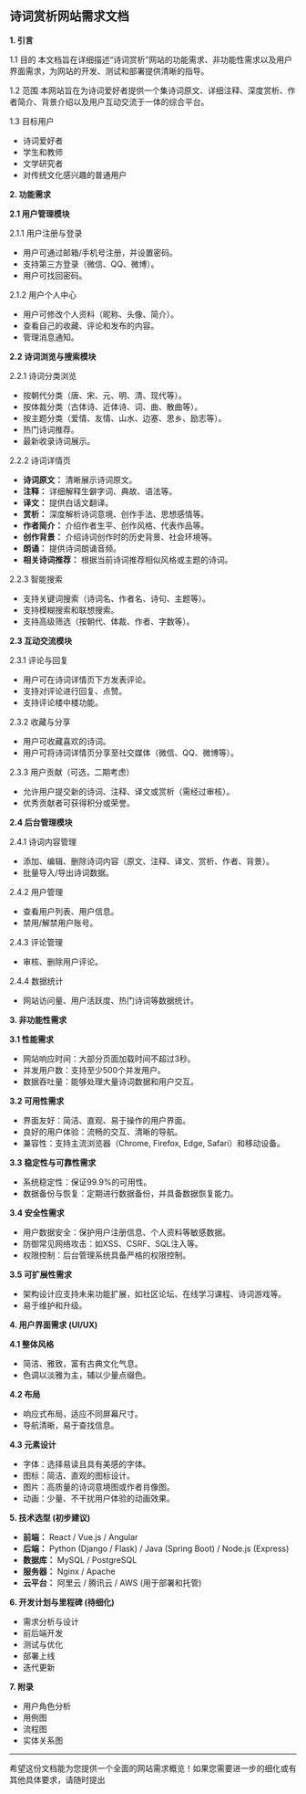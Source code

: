 ## 诗词赏析网站需求文档

**1. 引言**

1.1 目的
本文档旨在详细描述“诗词赏析”网站的功能需求、非功能性需求以及用户界面需求，为网站的开发、测试和部署提供清晰的指导。

1.2 范围
本网站旨在为诗词爱好者提供一个集诗词原文、详细注释、深度赏析、作者简介、背景介绍以及用户互动交流于一体的综合平台。

1.3 目标用户
* 诗词爱好者
* 学生和教师
* 文学研究者
* 对传统文化感兴趣的普通用户

**2. 功能需求**

**2.1 用户管理模块**

2.1.1 用户注册与登录
* 用户可通过邮箱/手机号注册，并设置密码。
* 支持第三方登录（微信、QQ、微博）。
* 用户可找回密码。

2.1.2 用户个人中心
* 用户可修改个人资料（昵称、头像、简介）。
* 查看自己的收藏、评论和发布的内容。
* 管理消息通知。

**2.2 诗词浏览与搜索模块**

2.2.1 诗词分类浏览
* 按朝代分类（唐、宋、元、明、清、现代等）。
* 按体裁分类（古体诗、近体诗、词、曲、散曲等）。
* 按主题分类（爱情、友情、山水、边塞、思乡、励志等）。
* 热门诗词推荐。
* 最新收录诗词展示。

2.2.2 诗词详情页
* **诗词原文：** 清晰展示诗词原文。
* **注释：** 详细解释生僻字词、典故、语法等。
* **译文：** 提供白话文翻译。
* **赏析：** 深度解析诗词意境、创作手法、思想感情等。
* **作者简介：** 介绍作者生平、创作风格、代表作品等。
* **创作背景：** 介绍诗词创作时的历史背景、社会环境等。
* **朗诵：** 提供诗词朗诵音频。
* **相关诗词推荐：** 根据当前诗词推荐相似风格或主题的诗词。

2.2.3 智能搜索
* 支持关键词搜索（诗词名、作者名、诗句、主题等）。
* 支持模糊搜索和联想搜索。
* 支持高级筛选（按朝代、体裁、作者、字数等）。

**2.3 互动交流模块**

2.3.1 评论与回复
* 用户可在诗词详情页下方发表评论。
* 支持对评论进行回复、点赞。
* 支持评论楼中楼功能。

2.3.2 收藏与分享
* 用户可收藏喜欢的诗词。
* 用户可将诗词详情页分享至社交媒体（微信、QQ、微博等）。

2.3.3 用户贡献（可选，二期考虑）
* 允许用户提交新的诗词、注释、译文或赏析（需经过审核）。
* 优秀贡献者可获得积分或荣誉。

**2.4 后台管理模块**

2.4.1 诗词内容管理
* 添加、编辑、删除诗词内容（原文、注释、译文、赏析、作者、背景）。
* 批量导入/导出诗词数据。

2.4.2 用户管理
* 查看用户列表、用户信息。
* 禁用/解禁用户账号。

2.4.3 评论管理
* 审核、删除用户评论。

2.4.4 数据统计
* 网站访问量、用户活跃度、热门诗词等数据统计。

**3. 非功能性需求**

**3.1 性能需求**
* 网站响应时间：大部分页面加载时间不超过3秒。
* 并发用户数：支持至少500个并发用户。
* 数据吞吐量：能够处理大量诗词数据和用户交互。

**3.2 可用性需求**
* 界面友好：简洁、直观、易于操作的用户界面。
* 良好的用户体验：流畅的交互、清晰的导航。
* 兼容性：支持主流浏览器（Chrome, Firefox, Edge, Safari）和移动设备。

**3.3 稳定性与可靠性需求**
* 系统稳定性：保证99.9%的可用性。
* 数据备份与恢复：定期进行数据备份，并具备数据恢复能力。

**3.4 安全性需求**
* 用户数据安全：保护用户注册信息、个人资料等敏感数据。
* 防御常见网络攻击：如XSS、CSRF、SQL注入等。
* 权限控制：后台管理系统具备严格的权限控制。

**3.5 可扩展性需求**
* 架构设计应支持未来功能扩展，如社区论坛、在线学习课程、诗词游戏等。
* 易于维护和升级。

**4. 用户界面需求 (UI/UX)**

**4.1 整体风格**
* 简洁、雅致，富有古典文化气息。
* 色调以淡雅为主，辅以少量点缀色。

**4.2 布局**
* 响应式布局，适应不同屏幕尺寸。
* 导航清晰，易于查找信息。

**4.3 元素设计**
* 字体：选择易读且具有美感的字体。
* 图标：简洁、直观的图标设计。
* 图片：高质量的诗词意境图或作者肖像图。
* 动画：少量、不干扰用户体验的动画效果。

**5. 技术选型 (初步建议)**

* **前端：** React / Vue.js / Angular
* **后端：** Python (Django / Flask) / Java (Spring Boot) / Node.js (Express)
* **数据库：** MySQL / PostgreSQL
* **服务器：** Nginx / Apache
* **云平台：** 阿里云 / 腾讯云 / AWS (用于部署和托管)

**6. 开发计划与里程碑 (待细化)**

* 需求分析与设计
* 前后端开发
* 测试与优化
* 部署上线
* 迭代更新

**7. 附录**

* 用户角色分析
* 用例图
* 流程图
* 实体关系图

---

希望这份文档能为您提供一个全面的网站需求概览！如果您需要进一步的细化或有其他具体要求，请随时提出